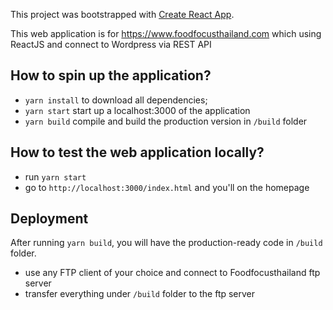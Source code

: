 This project was bootstrapped with [Create React App](https://github.com/facebookincubator/create-react-app).

This web application is for https://www.foodfocusthailand.com which using ReactJS and connect to Wordpress via REST API

## How to spin up the application?
* `yarn install` to download all dependencies;
* `yarn start` start up a localhost:3000 of the application
* `yarn build` compile and build the production version in `/build` folder

## How to test the web application locally?
* run `yarn start`
* go to `http://localhost:3000/index.html` and you'll on the homepage

## Deployment
After running `yarn build`, you will have the production-ready code in `/build` folder.
* use any FTP client of your choice and connect to Foodfocusthailand ftp server
* transfer everything under `/build` folder to the ftp server
